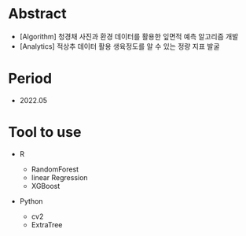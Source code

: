 # Abstract
- [Algorithm] 청경채 사진과 환경 데이터를 활용한 잎면적 예측 알고리즘 개발
- [Analytics] 적상추 데이터 활용 생육정도를 알 수 있는 정량 지표 발굴

# Period
- 2022.05

# Tool to use
- R
  - RandomForest
  - linear Regression
  - XGBoost
  
- Python
  - cv2
  - ExtraTree
